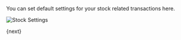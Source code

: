 <!-- add-breadcrumbs -->
You can set default settings for your stock related transactions here.

<img class="screenshot" alt="Stock Settings" src="{{docs_base_url}}/assets/img/stock/stock-settings.png">

{next}
